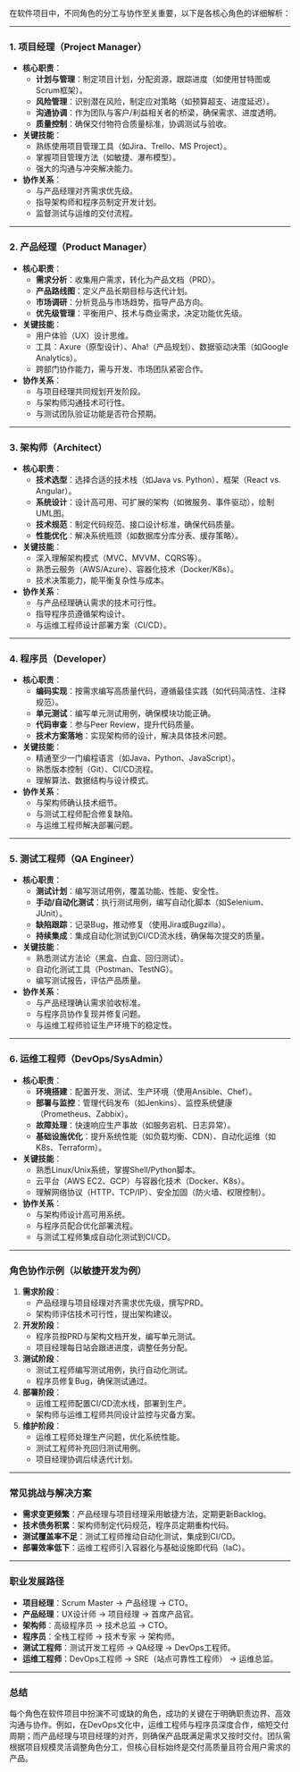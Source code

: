 在软件项目中，不同角色的分工与协作至关重要，以下是各核心角色的详细解析：

---

### **1. 项目经理（Project Manager）**
- **核心职责**：
  - **计划与管理**：制定项目计划，分配资源，跟踪进度（如使用甘特图或Scrum框架）。
  - **风险管理**：识别潜在风险，制定应对策略（如预算超支、进度延迟）。
  - **沟通协调**：作为团队与客户/利益相关者的桥梁，确保需求、进度透明。
  - **质量控制**：确保交付物符合质量标准，协调测试与验收。
- **关键技能**：
  - 熟练使用项目管理工具（如Jira、Trello、MS Project）。
  - 掌握项目管理方法（如敏捷、瀑布模型）。
  - 强大的沟通与冲突解决能力。
- **协作关系**：
  - 与产品经理对齐需求优先级。
  - 指导架构师和程序员制定开发计划。
  - 监督测试与运维的交付流程。

---

### **2. 产品经理（Product Manager）**
- **核心职责**：
  - **需求分析**：收集用户需求，转化为产品文档（PRD）。
  - **产品路线图**：定义产品长期目标与迭代计划。
  - **市场调研**：分析竞品与市场趋势，指导产品方向。
  - **优先级管理**：平衡用户、技术与商业需求，决定功能优先级。
- **关键技能**：
  - 用户体验（UX）设计思维。
  - 工具：Axure（原型设计）、Aha!（产品规划）、数据驱动决策（如Google Analytics）。
  - 跨部门协作能力，需与开发、市场团队紧密合作。
- **协作关系**：
  - 与项目经理共同规划开发阶段。
  - 与架构师沟通技术可行性。
  - 与测试团队验证功能是否符合预期。

---

### **3. 架构师（Architect）**
- **核心职责**：
  - **技术选型**：选择合适的技术栈（如Java vs. Python）、框架（React vs. Angular）。
  - **系统设计**：设计高可用、可扩展的架构（如微服务、事件驱动），绘制UML图。
  - **技术规范**：制定代码规范、接口设计标准，确保代码质量。
  - **性能优化**：解决系统瓶颈（如数据库分库分表、缓存策略）。
- **关键技能**：
  - 深入理解架构模式（MVC、MVVM、CQRS等）。
  - 熟悉云服务（AWS/Azure）、容器化技术（Docker/K8s）。
  - 技术决策能力，能平衡复杂性与成本。
- **协作关系**：
  - 与产品经理确认需求的技术可行性。
  - 指导程序员遵循架构设计。
  - 与运维工程师设计部署方案（CI/CD）。

---

### **4. 程序员（Developer）**
- **核心职责**：
  - **编码实现**：按需求编写高质量代码，遵循最佳实践（如代码简洁性、注释规范）。
  - **单元测试**：编写单元测试用例，确保模块功能正确。
  - **代码审查**：参与Peer Review，提升代码质量。
  - **技术方案落地**：实现架构师的设计，解决具体技术问题。
- **关键技能**：
  - 精通至少一门编程语言（如Java、Python、JavaScript）。
  - 熟悉版本控制（Git）、CI/CD流程。
  - 理解算法、数据结构与设计模式。
- **协作关系**：
  - 与架构师确认技术细节。
  - 与测试工程师配合修复缺陷。
  - 与运维工程师解决部署问题。

---

### **5. 测试工程师（QA Engineer）**
- **核心职责**：
  - **测试计划**：编写测试用例，覆盖功能、性能、安全性。
  - **手动/自动化测试**：执行测试用例，编写自动化脚本（如Selenium、JUnit）。
  - **缺陷跟踪**：记录Bug，推动修复（使用Jira或Bugzilla）。
  - **持续集成**：集成自动化测试到CI/CD流水线，确保每次提交的质量。
- **关键技能**：
  - 熟悉测试方法论（黑盒、白盒、回归测试）。
  - 自动化测试工具（Postman、TestNG）。
  - 编写测试报告，评估产品质量。
- **协作关系**：
  - 与产品经理确认需求验收标准。
  - 与程序员协作复现并修复问题。
  - 与运维工程师验证生产环境下的稳定性。

---

### **6. 运维工程师（DevOps/SysAdmin）**
- **核心职责**：
  - **环境搭建**：配置开发、测试、生产环境（使用Ansible、Chef）。
  - **部署与监控**：管理代码发布（如Jenkins）、监控系统健康（Prometheus、Zabbix）。
  - **故障处理**：快速响应生产事故（如服务宕机、日志异常）。
  - **基础设施优化**：提升系统性能（如负载均衡、CDN）、自动化运维（如K8s、Terraform）。
- **关键技能**：
  - 熟悉Linux/Unix系统，掌握Shell/Python脚本。
  - 云平台（AWS EC2、GCP）与容器化技术（Docker、K8s）。
  - 理解网络协议（HTTP、TCP/IP）、安全加固（防火墙、权限控制）。
- **协作关系**：
  - 与架构师设计高可用系统。
  - 与程序员配合优化部署流程。
  - 与测试工程师集成自动化测试到CI/CD。

---

### **角色协作示例（以敏捷开发为例）**
1. **需求阶段**：
   - 产品经理与项目经理对齐需求优先级，撰写PRD。
   - 架构师评估技术可行性，提出架构建议。
2. **开发阶段**：
   - 程序员按PRD与架构文档开发，编写单元测试。
   - 项目经理每日站会跟进进度，调整任务分配。
3. **测试阶段**：
   - 测试工程师编写测试用例，执行自动化测试。
   - 程序员修复Bug，确保测试通过。
4. **部署阶段**：
   - 运维工程师配置CI/CD流水线，部署到生产。
   - 架构师与运维工程师共同设计监控与灾备方案。
5. **维护阶段**：
   - 运维工程师处理生产问题，优化系统性能。
   - 测试工程师补充回归测试用例。
   - 项目经理协调后续迭代计划。

---

### **常见挑战与解决方案**
- **需求变更频繁**：产品经理与项目经理采用敏捷方法，定期更新Backlog。
- **技术债务积累**：架构师制定代码规范，程序员定期重构代码。
- **测试覆盖率不足**：测试工程师推动自动化测试，集成到CI/CD。
- **部署效率低下**：运维工程师引入容器化与基础设施即代码（IaC）。

---

### **职业发展路径**
- **项目经理**：Scrum Master → 产品经理 → CTO。
- **产品经理**：UX设计师 → 项目经理 → 首席产品官。
- **架构师**：高级程序员 → 技术总监 → CTO。
- **程序员**：全栈工程师 → 技术专家 → 架构师。
- **测试工程师**：测试开发工程师 → QA经理 → DevOps工程师。
- **运维工程师**：DevOps工程师 → SRE（站点可靠性工程师） → 运维总监。

---

### **总结**
每个角色在软件项目中扮演不可或缺的角色，成功的关键在于明确职责边界、高效沟通与协作。例如，在DevOps文化中，运维工程师与程序员深度合作，缩短交付周期；而产品经理与项目经理的对齐，则确保产品既满足需求又按时交付。团队需根据项目规模灵活调整角色分工，但核心目标始终是交付高质量且符合用户需求的产品。